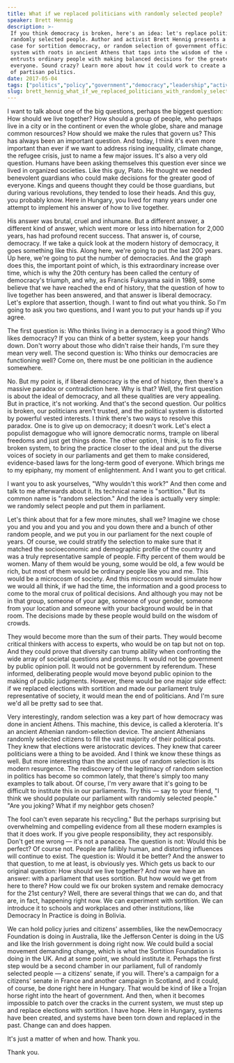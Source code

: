 ```yaml
---
title: What if we replaced politicians with randomly selected people?
speaker: Brett Hennig
description: >-
 If you think democracy is broken, here's an idea: let's replace politicians with
 randomly selected people. Author and activist Brett Hennig presents a compelling
 case for sortition democracy, or random selection of government officials -- a
 system with roots in ancient Athens that taps into the wisdom of the crowd and
 entrusts ordinary people with making balanced decisions for the greater good of
 everyone. Sound crazy? Learn more about how it could work to create a world free
 of partisan politics.
date: 2017-05-04
tags: ["politics","policy","government","democracy","leadership","activism","future","history","inequality","social-change","society","corruption","tedx"]
slug: brett_hennig_what_if_we_replaced_politicians_with_randomly_selected_people
---
```


I want to talk about one of the big questions, perhaps the biggest question: How should we
live together? How should a group of people, who perhaps live in a city or in the
continent or even the whole globe, share and manage common resources? How should we make
the rules that govern us? This has always been an important question. And today, I think
it's even more important than ever if we want to address rising inequality, climate
change, the refugee crisis, just to name a few major issues. It's also a very old
question. Humans have been asking themselves this question ever since we lived in
organized societies. Like this guy, Plato. He thought we needed benevolent guardians who
could make decisions for the greater good of everyone. Kings and queens thought they could
be those guardians, but during various revolutions, they tended to lose their heads. And
this guy, you probably know. Here in Hungary, you lived for many years under one attempt
to implement his answer of how to live together.

His answer was brutal, cruel and inhumane. But a different answer, a different kind of
answer, which went more or less into hibernation for 2,000 years, has had profound recent
success. That answer is, of course, democracy. If we take a quick look at the modern
history of democracy, it goes something like this. Along here, we're going to put the last
200 years. Up here, we're going to put the number of democracies. And the graph does this,
the important point of which, is this extraordinary increase over time, which is why the
20th century has been called the century of democracy's triumph, and why, as Francis
Fukuyama said in 1989, some believe that we have reached the end of history, that the
question of how to live together has been answered, and that answer is liberal democracy.
Let's explore that assertion, though. I want to find out what you think. So I'm going to
ask you two questions, and I want you to put your hands up if you agree.

The first question is: Who thinks living in a democracy is a good thing? Who likes
democracy? If you can think of a better system, keep your hands down. Don't worry about
those who didn't raise their hands, I'm sure they mean very well. The second question is:
Who thinks our democracies are functioning well? Come on, there must be one politician in
the audience somewhere.

No. But my point is, if liberal democracy is the end of history, then there's a massive
paradox or contradiction here. Why is that? Well, the first question is about the ideal of
democracy, and all these qualities are very appealing. But in practice, it's not working.
And that's the second question. Our politics is broken, our politicians aren't trusted,
and the political system is distorted by powerful vested interests. I think there's two
ways to resolve this paradox. One is to give up on democracy; it doesn't work. Let's elect
a populist demagogue who will ignore democratic norms, trample on liberal freedoms and
just get things done. The other option, I think, is to fix this broken system, to bring
the practice closer to the ideal and put the diverse voices of society in our parliaments
and get them to make considered, evidence-based laws for the long-term good of everyone.
Which brings me to my epiphany, my moment of enlightenment. And I want you to get
critical.

I want you to ask yourselves, "Why wouldn't this work?" And then come and talk to me
afterwards about it. Its technical name is "sortition." But its common name is "random
selection." And the idea is actually very simple: we randomly select people and put them
in parliament.

Let's think about that for a few more minutes, shall we? Imagine we chose you and you and
you and you and you down there and a bunch of other random people, and we put you in our
parliament for the next couple of years. Of course, we could stratify the selection to
make sure that it matched the socioeconomic and demographic profile of the country and was
a truly representative sample of people. Fifty percent of them would be women. Many of
them would be young, some would be old, a few would be rich, but most of them would be
ordinary people like you and me. This would be a microcosm of society. And this microcosm
would simulate how we would all think, if we had the time, the information and a good
process to come to the moral crux of political decisions. And although you may not be in
that group, someone of your age, someone of your gender, someone from your location and
someone with your background would be in that room. The decisions made by these people
would build on the wisdom of crowds.

They would become more than the sum of their parts. They would become critical thinkers
with access to experts, who would be on tap but not on top. And they could prove that
diversity can trump ability when confronting the wide array of societal questions and
problems. It would not be government by public opinion poll. It would not be government by
referendum. These informed, deliberating people would move beyond public opinion to the
making of public judgments. However, there would be one major side effect: if we replaced
elections with sortition and made our parliament truly representative of society, it would
mean the end of politicians. And I'm sure we'd all be pretty sad to see
that.

Very interestingly, random selection was a key part of how democracy was done in ancient
Athens. This machine, this device, is called a kleroteria. It's an ancient Athenian
random-selection device. The ancient Athenians randomly selected citizens to fill the vast
majority of their political posts. They knew that elections were aristocratic devices.
They knew that career politicians were a thing to be avoided. And I think we know these
things as well. But more interesting than the ancient use of random selection is its
modern resurgence. The rediscovery of the legitimacy of random selection in politics has
become so common lately, that there's simply too many examples to talk about. Of course,
I'm very aware that it's going to be difficult to institute this in our parliaments. Try
this — say to your friend, "I think we should populate our parliament with randomly
selected people." "Are you joking? What if my neighbor gets chosen?

The fool can't even separate his recycling." But the perhaps surprising but overwhelming
and compelling evidence from all these modern examples is that it does work. If you give
people responsibility, they act responsibly. Don't get me wrong — it's not a panacea. The
question is not: Would this be perfect? Of course not. People are fallibly human, and
distorting influences will continue to exist. The question is: Would it be better? And the
answer to that question, to me at least, is obviously yes. Which gets us back to our
original question: How should we live together? And now we have an answer: with a
parliament that uses sortition. But how would we get from here to there? How could we fix
our broken system and remake democracy for the 21st century? Well, there are several things
that we can do, and that are, in fact, happening right now. We can experiment with
sortition. We can introduce it to schools and workplaces and other institutions, like
Democracy In Practice is doing in Bolivia.

We can hold policy juries and citizens' assemblies, like the newDemocracy Foundation is
doing in Australia, like the Jefferson Center is doing in the US and like the Irish
government is doing right now. We could build a social movement demanding change, which is
what the Sortition Foundation is doing in the UK. And at some point, we should institute
it. Perhaps the first step would be a second chamber in our parliament, full of randomly
selected people — a citizens' senate, if you will. There's a campaign for a citizens'
senate in France and another campaign in Scotland, and it could, of course, be done right
here in Hungary. That would be kind of like a Trojan horse right into the heart of
government. And then, when it becomes impossible to patch over the cracks in the current
system, we must step up and replace elections with sortition. I have hope. Here in Hungary,
systems have been created, and systems have been torn down and replaced in the past.
Change can and does happen.

It's just a matter of when and how. Thank you. 

Thank you.

<!--
ad_duration=3.33
event="TEDxDanubia"
external_start_time=0
has_talk_citation=1
intro_duration=11.82
is_subtitle_required="False"
is_talk_featured="True"
language="en"
language_swap="False"
native_language="en"
number_of_related_talks=6
number_of_speakers=1
number_of_subtitled_videos=26
number_of_tags=13
number_of_talk_download_languages=26
number_of_talk_more_resources=1
number_of_talk_recommendations=3
number_of_talks_take_actions=2
post_ad_duration=0.83
published_timestamp="2018-06-05 20:03:56"
recording_date="2017-05-04"
speaker_description="Author, activist"
speaker_is_published=1
speaker_name="Brett Hennig"
talk_name="What if we replaced politicians with randomly selected people?"
talk_recommendations_blurb="More resources curated by Brett Hennig"
talks_tags=["politics","policy","government","democracy","leadership","activism","future","history","inequality","social-change","society","corruption","tedx"]
url_audio="https://download.ted.com/talks/BrettHennig_2017X.mp3?apikey=acme-roadrunner"
url_photo_speaker="https://pe.tedcdn.com/images/ted/8d0b2b811b8255be64e8557691d020283e61a06c_254x191.jpg"
url_photo_talk="https://s3.amazonaws.com/talkstar-photos/uploads/7379b483-7b04-4776-bdb4-8795ae52e39c/BrettHennig_2017X-embed.jpg"
url_webpage="https://www.ted.com/talks/brett_hennig_what_if_we_replaced_politicians_with_randomly_selected_people"
video_type_name="TEDx Talk"
-->